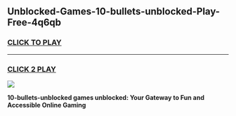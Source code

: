 
## Unblocked-Games-10-bullets-unblocked-Play-Free-4q6qb
<h3>
<a href="https://premium76.site?title=10-bullets-unblocked&ref=23A">CLICK TO PLAY</a></h3>
<hr>

<h3>
<a href="https://premium76.site?title=10-bullets-unblocked&ref=23A">CLICK 2 PLAY</a>
  
</h3>

<a href="https://premium76.site?title=10-bullets-unblocked&ref=23A"><img src="https://clearcache.store/games.png"></a>


**10-bullets-unblocked games unblocked: Your Gateway to Fun and Accessible Online Gaming**
